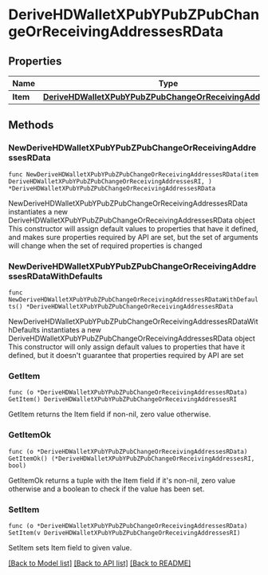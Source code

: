 # DeriveHDWalletXPubYPubZPubChangeOrReceivingAddressesRData

## Properties

Name | Type | Description | Notes
------------ | ------------- | ------------- | -------------
**Item** | [**DeriveHDWalletXPubYPubZPubChangeOrReceivingAddressesRI**](DeriveHDWalletXPubYPubZPubChangeOrReceivingAddressesRI.md) |  | 

## Methods

### NewDeriveHDWalletXPubYPubZPubChangeOrReceivingAddressesRData

`func NewDeriveHDWalletXPubYPubZPubChangeOrReceivingAddressesRData(item DeriveHDWalletXPubYPubZPubChangeOrReceivingAddressesRI, ) *DeriveHDWalletXPubYPubZPubChangeOrReceivingAddressesRData`

NewDeriveHDWalletXPubYPubZPubChangeOrReceivingAddressesRData instantiates a new DeriveHDWalletXPubYPubZPubChangeOrReceivingAddressesRData object
This constructor will assign default values to properties that have it defined,
and makes sure properties required by API are set, but the set of arguments
will change when the set of required properties is changed

### NewDeriveHDWalletXPubYPubZPubChangeOrReceivingAddressesRDataWithDefaults

`func NewDeriveHDWalletXPubYPubZPubChangeOrReceivingAddressesRDataWithDefaults() *DeriveHDWalletXPubYPubZPubChangeOrReceivingAddressesRData`

NewDeriveHDWalletXPubYPubZPubChangeOrReceivingAddressesRDataWithDefaults instantiates a new DeriveHDWalletXPubYPubZPubChangeOrReceivingAddressesRData object
This constructor will only assign default values to properties that have it defined,
but it doesn't guarantee that properties required by API are set

### GetItem

`func (o *DeriveHDWalletXPubYPubZPubChangeOrReceivingAddressesRData) GetItem() DeriveHDWalletXPubYPubZPubChangeOrReceivingAddressesRI`

GetItem returns the Item field if non-nil, zero value otherwise.

### GetItemOk

`func (o *DeriveHDWalletXPubYPubZPubChangeOrReceivingAddressesRData) GetItemOk() (*DeriveHDWalletXPubYPubZPubChangeOrReceivingAddressesRI, bool)`

GetItemOk returns a tuple with the Item field if it's non-nil, zero value otherwise
and a boolean to check if the value has been set.

### SetItem

`func (o *DeriveHDWalletXPubYPubZPubChangeOrReceivingAddressesRData) SetItem(v DeriveHDWalletXPubYPubZPubChangeOrReceivingAddressesRI)`

SetItem sets Item field to given value.



[[Back to Model list]](../README.md#documentation-for-models) [[Back to API list]](../README.md#documentation-for-api-endpoints) [[Back to README]](../README.md)


